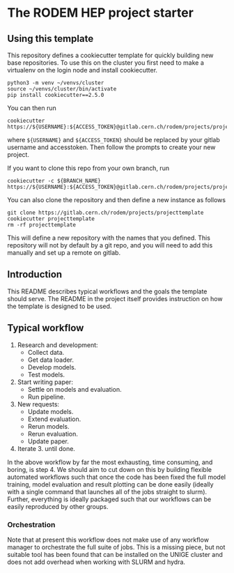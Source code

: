 # The RODEM HEP project starter

## Using this template
This repository defines a cookiecutter template for quickly building new base repositories.
To use this on the cluster you first need to make a virtualenv on the login node and install cookiecutter. 

```
python3 -m venv ~/venvs/cluster
source ~/venvs/cluster/bin/activate
pip install cookiecutter==2.5.0
```

You can then run
```
cookiecutter https://${USERNAME}:${ACCESS_TOKEN}@gitlab.cern.ch/rodem/projects/projecttemplate
```
where `${USERNAME}` and `${ACCESS_TOKEN}` should be replaced by your gitlab username and accesstoken.
Then follow the prompts to create your new project.

If you want to clone this repo from your own branch, run
```
cookiecutter -c ${BRANCH_NAME} https://${USERNAME}:${ACCESS_TOKEN}@gitlab.cern.ch/rodem/projects/projecttemplate
```

You can also clone the repository and then define a new instance as follows
```
git clone https://gitlab.cern.ch/rodem/projects/projecttemplate
cookiecutter projecttemplate
rm -rf projecttemplate
```
This will define a new repository with the names that you defined.
This repository will not by default by a git repo, and you will need to add this manually and set up a remote on gitlab.


## Introduction

This README describes typical workflows and the goals the template should serve.
The README in the project itself provides instruction on how the template is designed to be used.

## Typical workflow
1) Research and development:
    * Collect data.
    * Get data loader.
    * Develop models.
    * Test models.
1) Start writing paper: 
    * Settle on models and evaluation. 
    * Run pipeline.
1) New requests: 
    * Update models.
    * Extend evaluation. 
    * Rerun models.
    * Rerun evaluation.
    * Update paper.    
9) Iterate 3. until done.

In the above workflow by far the most exhausting, time consuming, and boring, is step 4.
We should aim to cut down on this by building flexible automated workflows such that once the code has been fixed the full model training, model evaluation and result plotting can be done easily (ideally with a single command that launches all of the jobs straight to slurm).
Further, everything is ideally packaged such that our workflows can be easily reproduced by other groups.

### Orchestration
Note that at present this workflow does not make use of any workflow manager to orchestrate the full suite of jobs.
This is a missing piece, but not suitable tool has been found that can be installed on the UNIGE cluster and does not add overhead when working with SLURM and hydra.
